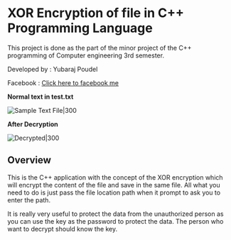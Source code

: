  XOR Encryption of file in C++ Programming Language
===============
This project is done as the part of the minor project of the C++ programming of Computer engineering 3rd semester.

Developed by : Yubaraj Poudel

Facebook : [Click here to facebook me](https://www.facebook.com/yubaraj.poudel.1)

**Normal text in test.txt**

  ![Sample Text File|300](http://i.imgur.com/VSbsd4Gl.png)

**After Decryption**

  ![Decrypted|300](http://i.imgur.com/NpKJJgdl.png)


## Overview

This is the C++ application with the concept of the XOR encryption which will encrypt the content
of the file and save in the same file. All what you need to do is just pass the file location path 
when it prompt to ask you to enter the path.

It is really very useful to protect the data from the unauthorized person as you can use the key as the 
password to protect the data. The person who want to decrypt should know the key.
